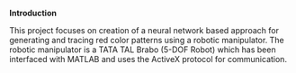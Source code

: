 **Introduction**

This project focuses on creation of a neural network based approach for generating and tracing red color patterns using a robotic manipulator. The robotic manipulator is a TATA TAL Brabo (5-DOF Robot) which has been interfaced with MATLAB and uses the ActiveX protocol for communication. 
